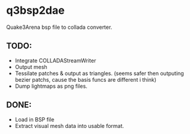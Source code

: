 q3bsp2dae
=============

Quake3Arena bsp file to collada converter.

TODO:
-------
   * Integrate COLLADAStreamWriter
   * Output mesh
   * Tessilate patches & output as triangles. (seems safer then outputing bezier patchs, cause the basis funcs are different i think)
   * Dump lightmaps as png files.

DONE:
--------
   * Load in BSP file
   * Extract visual mesh data into usable format.
